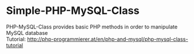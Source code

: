 Simple-PHP-MySQL-Class
======================

PHP-MySQL-Class provides basic PHP methods in order to manipulate MySQL database<br/>
Tutorial: http://php-programmierer.at/en/php-and-mysql/php-mysql-class-tutorial
